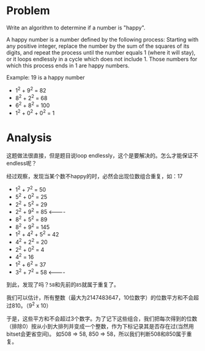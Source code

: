 # Problem

Write an algorithm to determine if a number is "happy".

A happy number is a number defined by the following process: Starting with any positive integer, replace the number by the sum of the squares of its digits, and repeat the process until the number equals 1 (where it will stay), or it loops endlessly in a cycle which does not include 1. Those numbers for which this process ends in 1 are happy numbers.

Example: 19 is a happy number
- 1<sup>2</sup> + 9<sup>2</sup> = 82
- 8<sup>2</sup> + 2<sup>2</sup> = 68
- 6<sup>2</sup> + 8<sup>2</sup> = 100
- 1<sup>2</sup> + 0<sup>2</sup> + 0<sup>2</sup> = 1

# Analysis

这题做法很直接，但是题目说loop endlessly，这个是要解决的。怎么才能保证不endless呢？

经过观察，发现当某个数不happy的时，必然会出现位数组合重复，如：17

- 1<sup>2</sup> + 7<sup>2</sup> = 50
- 5<sup>2</sup> + 0<sup>2</sup> = 25
- 2<sup>2</sup> + 5<sup>2</sup> = 29
- 2<sup>2</sup> + 9<sup>2</sup> = 85  <----
- 8<sup>2</sup> + 5<sup>2</sup> = 89
- 8<sup>2</sup> + 9<sup>2</sup> = 145
- 1<sup>2</sup> + 4<sup>2</sup> + 5<sup>2</sup> = 42
- 4<sup>2</sup> + 2<sup>2</sup> = 20
- 2<sup>2</sup> + 0<sup>2</sup> = 4
- 4<sup>2</sup> = 16
- 1<sup>2</sup> + 6<sup>2</sup> = 37
- 3<sup>2</sup> + 7<sup>2</sup> = 58  <----

到此，发现了吗？`58`和先前的`85`就属于重复了。

我们可以估计，所有整数（最大为2147483647，10位数字）的位数平方和不会超过810。（9<sup>2</sup> x 10）

于是，这些平方和不会超过3个数字。为了记下这些组合，我们把每次得到的位数（排除0）按从小到大排列并变成一个整数，作为下标记录其是否存在过(当然用bitset会更省空间)。
如508 => 58,  850 => 58，所以我们判断508和850属于重复。

